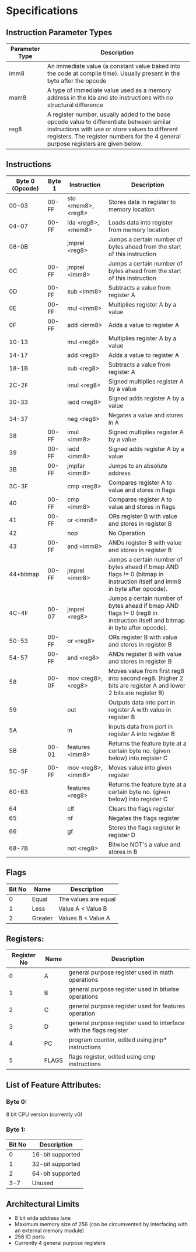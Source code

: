# Specifications

## Instruction Parameter Types
| Parameter Type| Description |
|-----------------------|--------|
| imm8 | An immediate value (a constant value baked into the code at compile time). Usually present in the byte after the opcode|
| mem8 | A type of immediate value used as a memory address in the lda and sto instructions with no structural difference | 
| reg8 | A register number, usually added to the base opcode value to differentiate between similar instructions with use or store values to different registers. The register numbers for the 4 general purpose registers are given below.|

## Instructions
| Byte 0 (Opcode) | Byte 1 | Instruction | Description |
|-----------------------|--------|--------|-------------|
|00-03|00-FF| sto &lt;mem8&gt;, &lt;reg8&gt; | Stores data in register to memory location |
|04-07|00-FF| lda &lt;reg8&gt;, &lt;mem8&gt; | Loads data into register from memory location |
|08-0B|| jmprel &lt;reg8&gt; | Jumps a certain number of bytes ahead from the start of this instruction |
|0C|00-FF| jmprel &lt;imm8&gt; | Jumps a certain number of bytes ahead from the start of this instruction |
|0D|00-FF| sub &lt;imm8&gt; | Subtracts a value from register A |
|0E|00-FF| mul &lt;imm8&gt; | Multiplies register A by a value |
|0F|00-FF| add &lt;imm8&gt; | Adds a value to register A |
|10-13|| mul &lt;reg8&gt; | Multiplies register A by a value |
|14-17|| add &lt;reg8&gt; | Adds a value to register A | 
|18-1B|| sub &lt;reg8&gt; | Subtracts a value from register A |
|2C-2F|| imul &lt;reg8&gt; | Signed multiplies register A by a value |
|30-33|| iadd &lt;reg8&gt; | Signed adds register A by a value |
|34-37|| neg &lt;reg8&gt; | Negates a value and stores in A |
|38|00-FF| imul &lt;imm8&gt; | Signed multiplies register A by a value |
|39|00-FF| iadd &lt;imm8&gt; | Signed adds register A by a value |
|3B|00-FF| jmpfar &lt;imm8&gt; | Jumps to an absolute address |
|3C-3F|| cmp &lt;reg8&gt; | Compares register A to value and stores in flags |
|40|00-FF| cmp &lt;imm8&gt; | Compares register A to value and stores in flags |
|41|00-FF| or &lt;imm8&gt; | ORs register B with value and stores in register B |
|42|| nop | No Operation |
|43|00-FF| and &lt;imm8&gt; | ANDs register B with value and stores in register B |
|44+bitmap|00-FF| jmprel &lt;imm8&gt; | Jumps a certain number of bytes ahead if bmap AND flags != 0 (bitmap in instruction itself and imm8 in byte after opcode). |
|4C-4F|00-07| jmprel &lt;reg8&gt; | Jumps a certain number of bytes ahead if bmap AND flags != 0  (reg8 in instruction itself and bitmap in byte after opcode).  |
|50-53|00-FF| or &lt;reg8&gt; | ORs register B with value and stores in register B |
|54-57|00-FF| and &lt;reg8&gt; | ANDs register B with value and stores in register B |
|58|00-0F| mov &lt;reg8&gt;, &lt;reg8&gt; | Moves value from first reg8 into second reg8. (higher 2 bits are register A and lower 2 bits are register B) |
|59|| out | Outputs data into port in register A with value in register B |
|5A|| in | Inputs data from port in register A into register B |
|5B|00-01| features &lt;imm8&gt; | Returns the feature byte at a certain byte no. (given below) into register C |
|5C-5F|00-FF| mov &lt;reg8&gt;, &lt;imm8&gt; | Moves value into given register |
|60-63|| features &lt;reg8&gt; | Returns the feature byte at a certain byte no. (given below) into register C |
|64|| clf | Clears the flags register |
|65|| nf | Negates the flags register |
|66|| gf | Stores the flags register in register D |
|68-7B|| not &lt;reg8&gt; | Bitwise NOT's a value and stores in B |

## Flags
| Bit No | Name | Description |
|---|---|---|
| 0 | Equal | The values are equal | 
| 1 | Less | Value A &lt; Value B |
| 2 | Greater | Values B &lt; Value A |

## Registers:
| Register No | Name | Description |
|---|---|--|
|0| A | general purpose register used in math operations |
|1| B | general purpose register used in bitwise operations |
|2| C | general purpose register used for features operation |
|3| D | general purpose register used to interface with the flags register |
|4| PC | program counter, edited using jmp* instructions |
|5| FLAGS | flags register, edited using cmp instructions |

## List of Feature Attributes:
### Byte 0:
8 bit CPU version (currently v0)


### Byte 1:
| Bit No | Description |
|---|---|
| 0 | 16-bit supported | 
| 1 | 32-bit supported | 
| 2 | 64-bit supported | 
| 3-7 | Unused |

## Architectural Limits
- 8 bit wide address lane
- Maximum memory size of 256 (can be circumvented by interfacing with an external memory module)
- 256 IO ports
- Currently 4 general purpose registers

  








